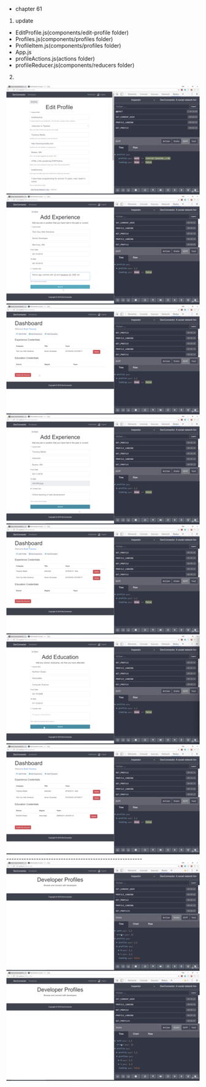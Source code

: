 - chapter 61
1. update
- EditProfile.js(components/edit-profile folder)
- Profiles.js(components/profiles folder)
- ProfileItem.js(components/profiles folder)
- App.js
- profileActions.js(actions folder)
- profileReducer.js(components/reducers folder)

2.
![](images/profiles-component-and-get-profiles-action-1.png)
![](images/profiles-component-and-get-profiles-action-2.png)
![](images/profiles-component-and-get-profiles-action-3.png)
![](images/profiles-component-and-get-profiles-action-4.png)
![](images/profiles-component-and-get-profiles-action-5.png)
![](images/profiles-component-and-get-profiles-action-6.png)
![](images/profiles-component-and-get-profiles-action-7.png)
</br>-------------------------------------------------------
![](images/profiles-component-and-get-profiles-action-8.png)
![](images/profiles-component-and-get-profiles-action-8.png)
